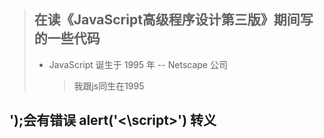 >## 在读《JavaScript高级程序设计第三版》期间写的一些代码
>* JavaScript 诞生于 1995 年 -- Netscape 公司
>   > 我跟js同生在1995
## <script> 6种属性
>   > async 、charset 、defer、src、type
    >alert('</script>');会有错误 alert('<\script>') 转义